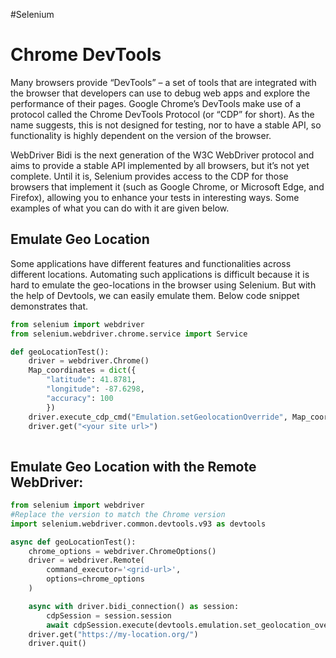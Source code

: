 #Selenium 
# Chrome DevTools
Many browsers provide “DevTools” – a set of tools that are integrated with the browser that developers can use to debug web apps and explore the performance of their pages. Google Chrome’s DevTools make use of a protocol called the Chrome DevTools Protocol (or “CDP” for short). As the name suggests, this is not designed for testing, nor to have a stable API, so functionality is highly dependent on the version of the browser.

WebDriver Bidi is the next generation of the W3C WebDriver protocol and aims to provide a stable API implemented by all browsers, but it’s not yet complete. Until it is, Selenium provides access to the CDP for those browsers that implement it (such as Google Chrome, or Microsoft Edge, and Firefox), allowing you to enhance your tests in interesting ways. Some examples of what you can do with it are given below.

## Emulate Geo Location[](https://www.selenium.dev/documentation/webdriver/bidirectional/chrome_devtools/#emulate-geo-location)

Some applications have different features and functionalities across different locations. Automating such applications is difficult because it is hard to emulate the geo-locations in the browser using Selenium. But with the help of Devtools, we can easily emulate them. Below code snippet demonstrates that.

```python
from selenium import webdriver
from selenium.webdriver.chrome.service import Service

def geoLocationTest():
    driver = webdriver.Chrome()
    Map_coordinates = dict({
        "latitude": 41.8781,
        "longitude": -87.6298,
        "accuracy": 100
        })
    driver.execute_cdp_cmd("Emulation.setGeolocationOverride", Map_coordinates)
    driver.get("<your site url>")
  
```

## Emulate Geo Location with the Remote WebDriver:[](https://www.selenium.dev/documentation/webdriver/bidirectional/chrome_devtools/#emulate-geo-location-with-the-remote-webdriver)

```python
from selenium import webdriver
#Replace the version to match the Chrome version
import selenium.webdriver.common.devtools.v93 as devtools

async def geoLocationTest():
    chrome_options = webdriver.ChromeOptions()
    driver = webdriver.Remote(
        command_executor='<grid-url>',
        options=chrome_options
    )

    async with driver.bidi_connection() as session:
        cdpSession = session.session
        await cdpSession.execute(devtools.emulation.set_geolocation_override(latitude=41.8781,longitude=-87.6298,accuracy=100))
    driver.get("https://my-location.org/")
    driver.quit()
  
```